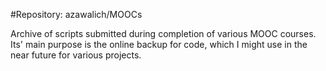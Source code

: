 #Repository: azawalich/MOOCs

Archive of scripts submitted during completion of various MOOC courses. Its' main purpose is the online backup for code, which I might use in the near future for various projects. 
